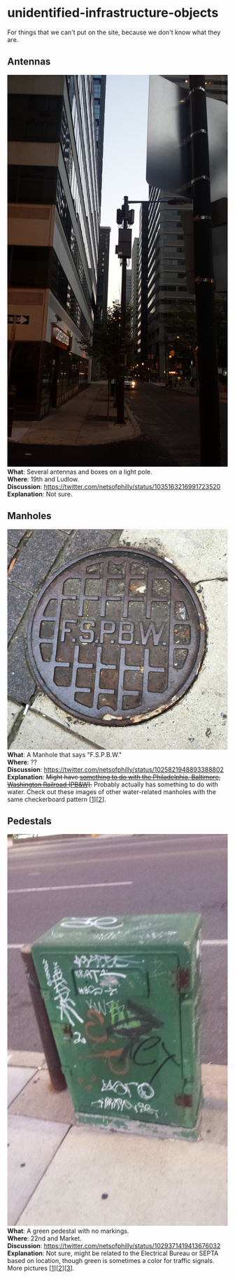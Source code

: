 # unidentified-infrastructure-objects
For things that we can't put on the site, because we don't know what they are.

## Antennas

![Antenna boxes](images/antenna/antenna_box_0.jpg)  
**What**: Several antennas and boxes on a light pole.  
**Where**: 19th and Ludlow.  
**Discussion**: https://twitter.com/netsofphilly/status/1035163216991723520  
**Explanation**: Not sure.

## Manholes

![F.S.P.B.W.](images/manhole/fspbw_0.jpg)  
**What**: A Manhole that says "F.S.P.B.W."  
**Where**: ??  
**Discussion**: https://twitter.com/netsofphilly/status/1025821948893388802  
**Explanation**: ~~Might have [something to do with the Philadelphia, Baltimore, Washington Railroad (PB&W)](https://twitter.com/netsofphilly/status/1025821948893388802).~~ Probably actually has something to do with water. Check out these images of other water-related manholes with the same checkerboard pattern [[1](images/manhole/w_0.jpg)][[2](images/manhole/hpfs_0.jpg)].

## Pedestals

![Green Pedestal](images/pedestal/green_0.jpg)  
**What**: A green pedestal with no markings.  
**Where**: 22nd and Market.  
**Discussion**: https://twitter.com/netsofphilly/status/1029371419413676032  
**Explanation**: Not sure, might be related to the Electrical Bureau or SEPTA based on location, though green is sometimes a color for traffic signals. More pictures [[1](images/pedestal/green_1.jpg)][[2](images/pedestal/green_2.jpg)][[3](images/pedestal/green_3.jpg)].